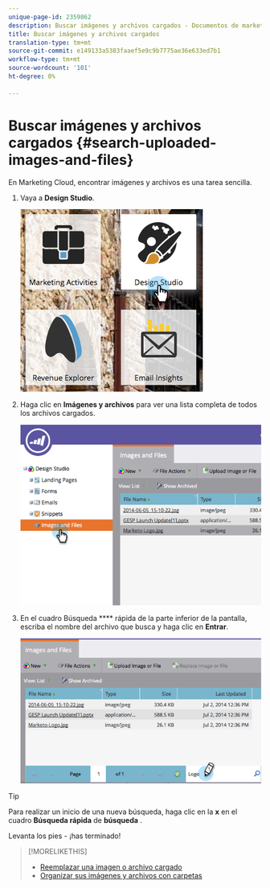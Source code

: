 ```yaml
---
unique-page-id: 2359862
description: Buscar imágenes y archivos cargados - Documentos de marketing - Documentación del producto
title: Buscar imágenes y archivos cargados
translation-type: tm+mt
source-git-commit: e149133a5383faaef5e9c9b7775ae36e633ed7b1
workflow-type: tm+mt
source-wordcount: '101'
ht-degree: 0%

---
```



# Buscar imágenes y archivos cargados {#search-uploaded-images-and-files}

En Marketing Cloud, encontrar imágenes y archivos es una tarea sencilla.

1. Vaya a **Design Studio**.

   ![](assets/designstudio-1.png)

1. Haga clic en **Imágenes y archivos** para ver una lista completa de todos los archivos cargados.

   ![](assets/image2014-9-16-11-3a44-3a4.png)

1. En el cuadro Búsqueda **** rápida de la parte inferior de la pantalla, escriba el nombre del archivo que busca y haga clic en **Entrar**.

   ![](assets/image2014-9-16-11-3a46-3a32.png)

>[!TIP]
>
>Para realizar un inicio de una nueva búsqueda, haga clic en la **x** en el cuadro **Búsqueda rápida** de **búsqueda** .

Levanta los pies - ¡has terminado!

>[!MORELIKETHIS]
>
>* [Reemplazar una imagen o archivo cargado](replace-an-uploaded-image-or-file.md)
>* [Organizar sus imágenes y archivos con carpetas](organize-your-images-and-files-using-folders.md)

>



